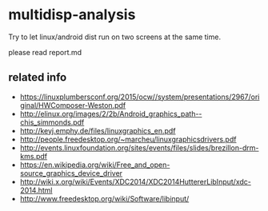 # multidisp-analysis

Try to let linux/android dist run on two screens at the same time.

please read report.md

## related info

- https://linuxplumbersconf.org/2015/ocw//system/presentations/2967/original/HWComposer-Weston.pdf
- http://elinux.org/images/2/2b/Android_graphics_path--chis_simmonds.pdf
- http://keyj.emphy.de/files/linuxgraphics_en.pdf
- http://people.freedesktop.org/~marcheu/linuxgraphicsdrivers.pdf
- http://events.linuxfoundation.org/sites/events/files/slides/brezillon-drm-kms.pdf
- https://en.wikipedia.org/wiki/Free_and_open-source_graphics_device_driver
- http://wiki.x.org/wiki/Events/XDC2014/XDC2014HuttererLibInput/xdc-2014.html
- http://www.freedesktop.org/wiki/Software/libinput/
